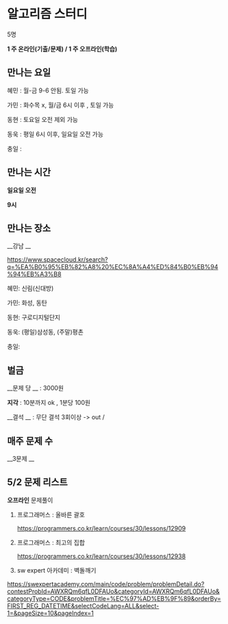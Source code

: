 # 알고리즘 스터디

5명 



__1 주 온라인(기출/문제) / 1 주 오프라인(학습)__



## 만나는 요일

혜민 : 월-금 9-6 안됨. 토일 가능

가민 : 화수목 x, 월/금 6시 이후 , 토일 가능

동현 : 토요일 오전 제외 가능

동욱 : 평일 6시 이후, 일요일 오전 가능

충일 : 



## 만나는 시간

__일요일 오전__

__9시__



## 만나는 장소

__강남 __

https://www.spacecloud.kr/search?q=%EA%B0%95%EB%82%A8%20%EC%8A%A4%ED%84%B0%EB%94%94%EB%A3%B8



혜민: 신림(신대방)

가민: 화성, 동탄

동현: 구로디지털단지

동욱: (평일)삼성동, (주말)평촌

충일: 



## 벌금

__문제 당 __ : 3000원

__지각__ :  10분까지 ok , 1분당 100원

__결석 __ : 무단 결석 3회이상  -> out /



## 매주 문제 수

__3문제 __



## 5/2 문제 리스트

__오프라인__ 문제풀이

1. 프로그래머스 : 올바른 괄호

   https://programmers.co.kr/learn/courses/30/lessons/12909

2. 프로그래머스 : 최고의 집합 

   https://programmers.co.kr/learn/courses/30/lessons/12938

3.  sw expert 아카데미 : 벽돌깨기

https://swexpertacademy.com/main/code/problem/problemDetail.do?contestProbId=AWXRQm6qfL0DFAUo&categoryId=AWXRQm6qfL0DFAUo&categoryType=CODE&problemTitle=%EC%97%AD%EB%9F%89&orderBy=FIRST_REG_DATETIME&selectCodeLang=ALL&select-1=&pageSize=10&pageIndex=1

